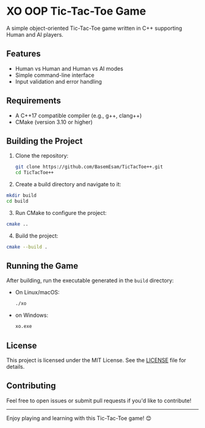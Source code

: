 # XO OOP Tic-Tac-Toe Game

A simple object-oriented Tic-Tac-Toe game written in C++ supporting Human and AI players.

## Features

- Human vs Human and Human vs AI modes
- Simple command-line interface
- Input validation and error handling

## Requirements

- A C++17 compatible compiler (e.g., g++, clang++)
- CMake (version 3.10 or higher)

## Building the Project

1. Clone the repository:

   ```bash
   git clone https://github.com/BasemEsam/TicTacToe++.git
   cd TicTacToe++

2. Create a build directory and navigate to it:

  ```bash
  mkdir build
  cd build
  ```

3. Run CMake to configure the project:

  ```bash
  cmake ..
  ```

4. Build the project:

  ```bash
  cmake --build .
  ```

## Running the Game

After building, run the executable generated in the `build` directory:

- On Linux/macOS:

  ```bash
  ./xo
  ```

- on Windows:

  ```bash
  xo.exe
  ```

## License

This project is licensed under the MIT License. See the [LICENSE](LICENSE) file for details.

## Contributing

Feel free to open issues or submit pull requests if you'd like to contribute!

---

Enjoy playing and learning with this Tic-Tac-Toe game! 😊
